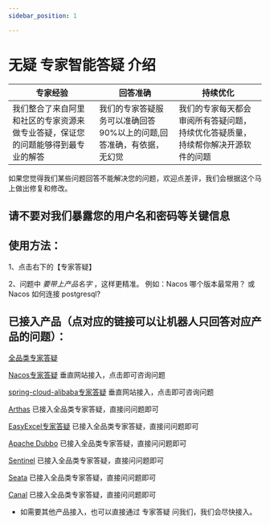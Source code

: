 ```yaml
---
sidebar_position: 1

---
```


# 无疑 专家智能答疑 介绍

| **专家经验**  | **回答准确**  | **持续优化**|
| --- | --- |--- |
| 我们整合了来自阿里和社区的专家资源来做专业答疑，保证您的问题能够得到最专业的解答 | 我们的专家答疑服务可以准确回答90%以上的问题,回答准确，有依据，无幻觉 | 我们的专家每天都会审阅所有答疑问题，持续优化答疑质量，持续帮你解决开源软件的问题 |

如果您觉得我们某些问题回答不能解决您的问题，欢迎点差评，我们会根据这个马上做出修复和修改。

## 请不要对我们暴露您的用户名和密码等关键信息

## 使用方法：

1、点击右下的【专家答疑】

2、问题中 *要带上产品名字* ，这样更精准。 例如：Nacos 哪个版本最常用？ 或 Nacos 如何连接 postgresql?

## 已接入产品（点对应的链接可以让机器人只回答对应产品的问题）：

[全品类专家答疑](https://answer.opensource.alibaba.com/docs/intro)

[Nacos专家答疑](https://nacos.io) 垂直网站接入，点击即可咨询问题

[spring-cloud-alibaba专家答疑](https://sca.aliyun.com) 垂直网站接入，点击即可咨询问题

[Arthas](https://answer.opensource.alibaba.com/docs/intro) 已接入全品类专家答疑，直接问问题即可

[EasyExcel专家答疑](https://answer.opensource.alibaba.com/docs/intro) 已接入全品类专家答疑，直接问问题即可

[Apache Dubbo](https://answer.opensource.alibaba.com/docs/intro) 已接入全品类专家答疑，直接问问题即可

[Sentinel](https://answer.opensource.alibaba.com/docs/intro) 已接入全品类专家答疑，直接问问题即可

[Seata](https://answer.opensource.alibaba.com/docs/intro) 已接入全品类专家答疑，直接问问题即可

[Canal](https://answer.opensource.alibaba.com/docs/intro) 已接入全品类专家答疑，直接问问题即可

* 如需要其他产品接入，也可以直接通过 专家答疑 问我们，我们会尽快接入。

```


